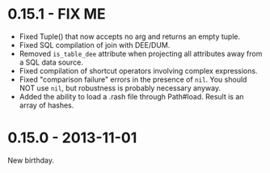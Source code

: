 # 0.15.1 - FIX ME

* Fixed Tuple() that now accepts no arg and returns an empty tuple.
* Fixed SQL compilation of join with DEE/DUM.
* Removed `is_table_dee` attribute when projecting all attributes away from
  a SQL data source.
* Fixed compilation of shortcut operators involving complex expressions.
* Fixed "comparison failure" errors in the presence of `nil`. You should NOT
  use `nil`, but robustness is probably necessary anyway.
* Added the ability to load a .rash file through Path#load. Result is an array
  of hashes.

# 0.15.0 - 2013-11-01

New birthday.
